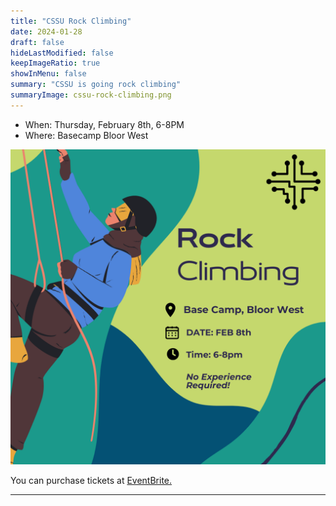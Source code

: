 ```yaml
---
title: "CSSU Rock Climbing"
date: 2024-01-28
draft: false
hideLastModified: false
keepImageRatio: true
showInMenu: false
summary: "CSSU is going rock climbing"
summaryImage: cssu-rock-climbing.png
---
```


<!-- <img src="board-games.png" width="200"> -->

- When: Thursday, February 8th, 6-8PM 
- Where: Basecamp Bloor West

![Come join us for a night filled of rock climbing. ](../rock-climbing/cssu-rock-climbing.png)

You can purchase tickets at [EventBrite.](https://www.eventbrite.com/e/cssu-rock-climbing-tickets-797862096007)

---